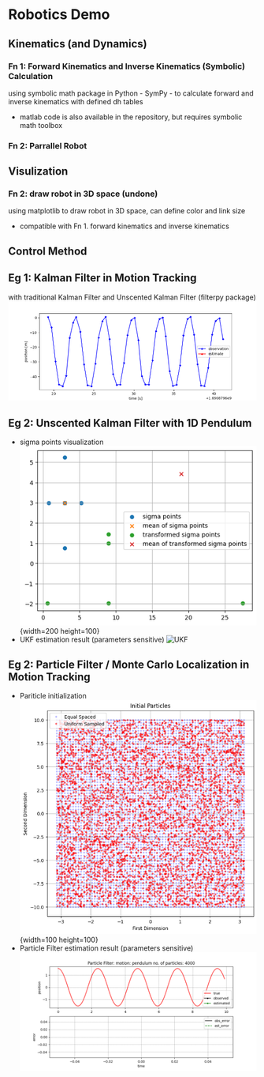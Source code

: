 # Robotics Demo
## Kinematics (and Dynamics)
### Fn 1: Forward Kinematics and Inverse Kinematics (Symbolic) Calculation
using symbolic math package in Python  - SymPy - to calculate forward and inverse kinematics with defined dh tables
- matlab code is also available in the repository, but requires symbolic math toolbox
### Fn 2: Parrallel Robot

## Visulization
### Fn 2: draw robot in 3D space (undone)
using matplotlib to draw robot in 3D space, can define color and link size
- compatible with Fn 1. forward kinematics and inverse kinematics

## Control Method
## Eg 1: Kalman Filter in Motion Tracking
with traditional Kalman Filter and Unscented Kalman Filter (filterpy package)
![Kalman Filter](imgs/KF_motion_estimation.gif)

## Eg 2: Unscented Kalman Filter with 1D Pendulum
- sigma points visualization
![Sigma Points](imgs/sigma_points.png){width=200 height=100}
- UKF estimation result (parameters sensitive)
![UKF](imgs/UKF_motion_estimation.gif)

## Eg 2: Particle Filter / Monte Carlo Localization in Motion Tracking
- Pariticle initialization
![Particle Initialization](imgs/particle_init.png){width=100 height=100}
- Particle Filter estimation result (parameters sensitive)
![Particle Filter](imgs/PF_estimation.gif)
